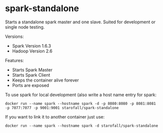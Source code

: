 # spark-standalone
Starts a standalone spark master and one slave.
Suited for development or single node testing.

Versions:
* Spark Version 1.6.3 
* Hadoop Version 2.6

Features:
* Starts Spark Master
* Starts Spark Client
* Keeps the container alive forever
* Ports are exposed

To use spark for local development (also write a host name entry for spark:
```
docker run --name spark --hostname spark -d -p 8080:8080 -p 8081:8081 -p 7077:7077 -p 9001:9001 starofall/spark-standalone
```

If you want to link it to another container just use:
```
docker run --name spark --hostname spark -d starofall/spark-standalone
```
